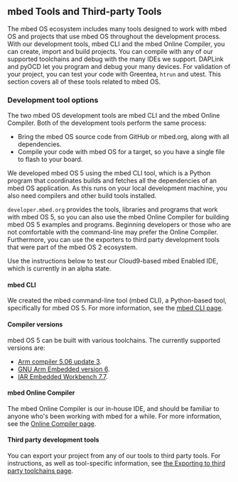 ## mbed Tools and Third-party Tools

The mbed OS ecosystem includes many tools designed to work with mbed OS and projects that use mbed OS throughout the development process. With our development tools, mbed CLI and the mbed Online Compiler, you can create, import and build projects. You can compile with any of our supported toolchains and debug with the many IDEs we support. DAPLink and pyOCD let you program and debug your many devices. For validation of your project, you can test your code with Greentea, `htrun` and utest. This section covers all of these tools related to mbed OS.

### Development tool options

The two mbed OS development tools are mbed CLI and the mbed Online Compiler. Both of the development tools perform the same process:

- Bring the mbed OS source code from GitHub or mbed.org, along with all dependencies.
- Compile your code with mbed OS for a target, so you have a single file to flash to your board.

We developed mbed OS 5 using the mbed CLI tool, which is a Python program that coordinates builds and fetches all the dependencies of an mbed OS application. As this runs on your local development machine, you also need compilers and other build tools installed.

`developer.mbed.org` provides the tools, libraries and programs that work with mbed OS 5, so you can also use the mbed Online Compiler for building mbed OS 5 examples and programs. Beginning developers or those who are not comfortable with the command-line may prefer the Online Compiler. Furthermore, you can use the exporters to third party development tools that were part of the mbed OS 2 ecosystem.

Use the instructions below to test our Cloud9-based mbed Enabled IDE, which is currently in an alpha state.

#### mbed CLI

We created the mbed command-line tool (mbed CLI), a Python-based tool, specifically for mbed OS 5. For more information, see the [mbed CLI page](cli.md).

#### Compiler versions

mbed OS 5 can be built with various toolchains. The currently supported versions are:

* [Arm compiler 5.06 update 3](https://developer.arm.com/products/software-development-tools/compilers/arm-compiler-5/downloads).
* [GNU Arm Embedded version 6](https://developer.arm.com/open-source/gnu-toolchain/gnu-rm/downloads).
* [IAR Embedded Workbench 7.7](https://www.iar.com/iar-embedded-workbench/tools-for-arm/arm-cortex-m-edition/).

#### mbed Online Compiler

The mbed Online Compiler is our in-house IDE, and should be familiar to anyone who's been working with mbed for a while. For more information, see the [Online Compiler page](online_comp.md).

#### Third party development tools

You can export your project from any of our tools to third party tools. For instructions, as well as tool-specific information, see [the Exporting to third party toolchains page](third_party.md).
